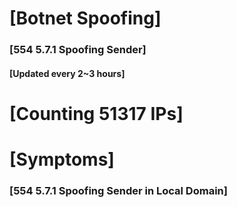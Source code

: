 # [Botnet Spoofing]
### [554 5.7.1 Spoofing Sender]
#### [Updated every 2~3 hours]

# [Counting 51317 IPs]

# [Symptoms] 
###   [554 5.7.1 Spoofing Sender in Local Domain]
